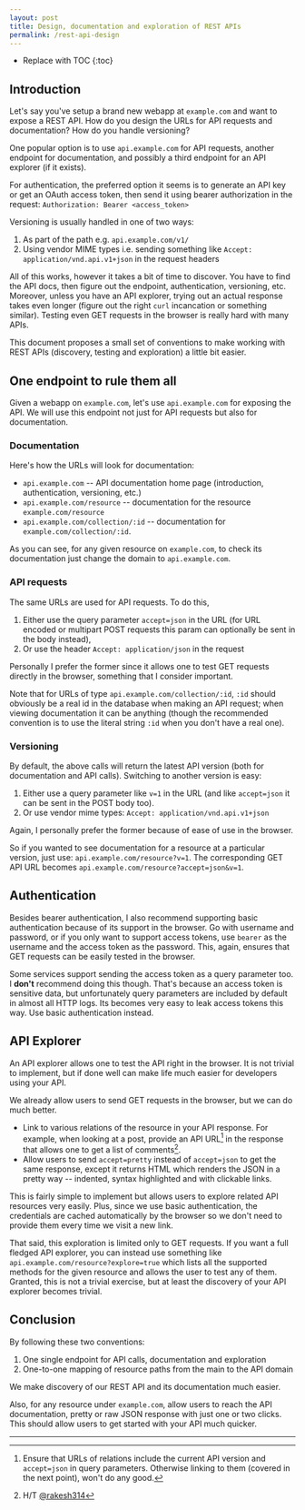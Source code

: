 ```yaml
---
layout: post
title: Design, documentation and exploration of REST APIs
permalink: /rest-api-design
---
```


* Replace with TOC
{:toc}

## Introduction

Let's say you've setup a brand new webapp at `example.com` and want to expose a REST API. How do you design the URLs for API requests and documentation? How do you handle versioning?

One popular option is to use `api.example.com` for API requests, another endpoint for documentation, and possibly a third endpoint for an API explorer (if it exists).

For authentication, the preferred option it seems is to generate an API key or get an OAuth access token, then send it using bearer authorization in the request: `Authorization: Bearer <access_token>`

Versioning is usually handled in one of two ways:

1. As part of the path e.g. `api.example.com/v1/`
2. Using vendor MIME types i.e. sending something like `Accept: application/vnd.api.v1+json` in the request headers

All of this works, however it takes a bit of time to discover. You have to find the API docs, then figure out the endpoint, authentication, versioning, etc. Moreover, unless you have an API explorer, trying out an actual response takes even longer (figure out the right `curl` incancation or something similar). Testing even GET requests in the browser is really hard with many APIs.

This document proposes a small set of conventions to make working with REST APIs (discovery, testing and exploration) a little bit easier.

## One endpoint to rule them all

Given a webapp on `example.com`, let's use `api.example.com` for exposing the API. We will use this endpoint not just for API requests but also for documentation.

### Documentation

Here's how the URLs will look for documentation:

* `api.example.com` -- API documentation home page (introduction, authentication, versioning, etc.)
* `api.example.com/resource` -- documentation for the resource `example.com/resource`
* `api.example.com/collection/:id` -- documentation for `example.com/collection/:id`.

As you can see, for any given resource on `example.com`, to check its documentation just change the domain to `api.example.com`.

### API requests

The same URLs are used for API requests. To do this,

1. Either use the query parameter `accept=json` in the URL (for URL encoded or multipart POST requests this param can optionally be sent in the body instead),
2. Or use the header `Accept: application/json` in the request

Personally I prefer the former since it allows one to test GET requests directly in the browser, something that I consider important.

Note that for URLs of type `api.example.com/collection/:id`, `:id` should obviously be a real id in the database when making an API request; when viewing documentation it can be anything (though the recommended convention is to use the literal string `:id` when you don't have a real one).

### Versioning

By default, the above calls will return the latest API version (both for documentation and API calls). Switching to another version is easy:

1. Either use a query parameter like `v=1` in the URL (and like `accept=json` it can be sent in the POST body too).
2. Or use vendor mime types: `Accept: application/vnd.api.v1+json`

Again, I personally prefer the former because of ease of use in the browser.

So if you wanted to see documentation for a resource at a particular version, just use: `api.example.com/resource?v=1`. The corresponding GET API URL becomes `api.example.com/resource?accept=json&v=1`.

## Authentication

Besides bearer authentication, I also recommend supporting basic authentication because of its support in the browser. Go with username and password, or if you only want to support access tokens, use `bearer` as the username and the access token as the password. This, again, ensures that GET requests can be easily tested in the browser.

Some services support sending the access token as a query parameter too. I **don't** recommend doing this though. That's because an access token is sensitive data, but unfortunately query parameters are included by default in almost all HTTP logs. Its becomes very easy to leak access tokens this way. Use basic authentication instead.

## API Explorer

An API explorer allows one to test the API right in the browser. It is not trivial to implement, but if done well can make life much easier for developers using your API.

We already allow users to send GET requests in the browser, but we can do much better.

* Link to various relations of the resource in your API response. For example, when looking at a post, provide an API URL[^1] in the response that allows one to get a list of comments[^2].
* Allow users to send `accept=pretty` instead of `accept=json` to get the same response, except it returns HTML which renders the JSON in a pretty way -- indented, syntax highlighted and with clickable links.

This is fairly simple to implement but allows users to explore related API resources very easily. Plus, since we use basic authentication, the credentials are cached automatically by the browser so we don't need to provide them every time we visit a new link. 

That said, this exploration is limited only to GET requests. If you want a full fledged API explorer, you can instead use something like `api.example.com/resource?explore=true` which lists all the supported methods for the given resource and allows the user to test any of them. Granted, this is not a trivial exercise, but at least the discovery of your API explorer becomes trivial.

## Conclusion

By following these two conventions:

1. One single endpoint for API calls, documentation and exploration
2. One-to-one mapping of resource paths from the main to the API domain

We make discovery of our REST API and its documentation much easier.

Also, for any resource under `example.com`, allow users to reach the API documentation, pretty or raw JSON response with just one or two clicks. This should allow users to get started with your API much quicker.

----

[^1]: Ensure that URLs of relations include the current API version and `accept=json` in query parameters. Otherwise linking to them (covered in the next point), won't do any good.

[^2]: H/T [@rakesh314](https://twitter.com/rakesh314)

